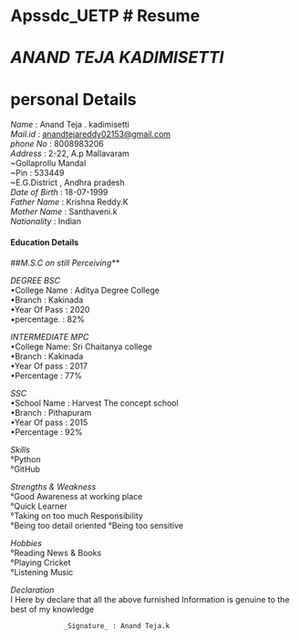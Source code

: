 # Apssdc_UETP # Resume
 # _ANAND TEJA KADIMISETTI_
 # personal Details
 _Name_    : Anand Teja . kadimisetti <Br>
 _Mail.id_ : anandtejareddy02153@gmail.com <Br>
 _phone No_ : 8008983206 <Br>
 _Address_ : 2-22, A.p Mallavaram <Br>
                   ~Gollaprollu Mandal <Br>
                   ~Pin : 533449 <Br>
            ~E.G.District , Andhra pradesh <Br>
_Date of Birth_ : 18-07-1999 <Br>
_Father Name_ : Krishna Reddy.K <Br>
_Mother Name_ : Santhaveni.k <Br>
_Nationality_ : Indian <Br>
  #### Education Details
 ##_M.S.C on still Perceiving**_ <Br>

_DEGREE_ _BSC_ <Br>
  •College Name : Aditya Degree College <Br>
  •Branch       : Kakinada <Br>
  •Year Of Pass : 2020 <Br>
  •percentage.  : 82%
  
_INTERMEDIATE_ _MPC_<Br>
 •College Name: Sri Chaitanya college <Br>
 •Branch       : Kakinada <Br>
 •Year Of pass : 2017 <Br>
 •Percentage   : 77% 

_SSC_ <Br>
•School Name : Harvest The concept school <Br>
•Branch : Pithapuram <Br>
•Year Of pass : 2015 <Br>
•Percentage : 92%

_Skills_ <Br>
°Python <Br>
°GitHub <Br>

_Strengths & Weakness_ <Br>
°Good Awareness at working place <Br>
°Quick Learner <Br>
°Taking on too much Responsibility <Br>
°Being too detail oriented
°Being too sensitive

_Hobbies_ <Br>
°Reading News & Books <Br>
°Playing Cricket <Br>
°Listening Music <Br>

_Declaration_ <Br>
 I Here by declare that all the above furnished
Information is genuine to the best of my knowledge 




                 _Signature_ : Anand Teja.k 
